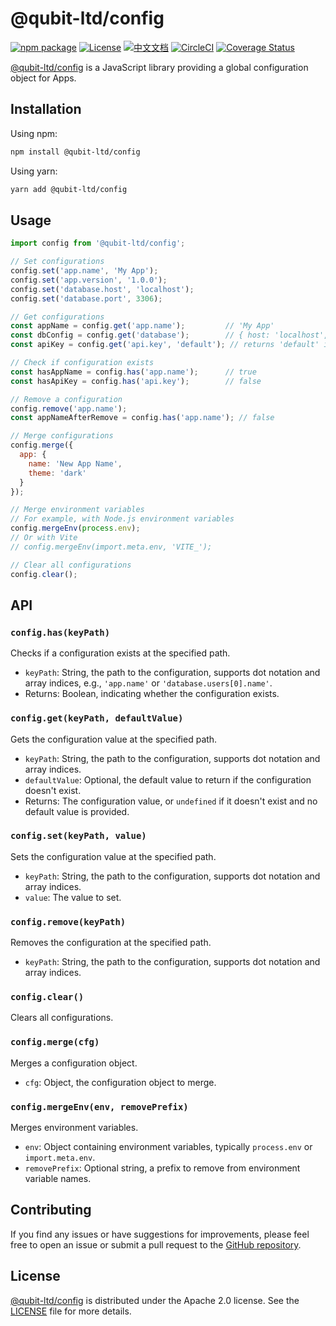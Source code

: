 # @qubit-ltd/config

[![npm package](https://img.shields.io/npm/v/@qubit-ltd/config.svg)](https://npmjs.com/package/@qubit-ltd/config)
[![License](https://img.shields.io/badge/License-Apache-blue.svg)](https://www.apache.org/licenses/LICENSE-2.0)
[![中文文档](https://img.shields.io/badge/文档-中文版-blue.svg)](README.zh_CN.md)
[![CircleCI](https://dl.circleci.com/status-badge/img/gh/Haixing-Hu/js-config/tree/master.svg?style=shield)](https://dl.circleci.com/status-badge/redirect/gh/Haixing-Hu/js-config/tree/master)
[![Coverage Status](https://coveralls.io/repos/github/Haixing-Hu/js-config/badge.svg?branch=master)](https://coveralls.io/github/Haixing-Hu/js-config?branch=master)

[@qubit-ltd/config] is a JavaScript library providing a global configuration object for Apps.

## <span id="installation">Installation</span>

Using npm:

```bash
npm install @qubit-ltd/config
```

Using yarn:

```bash
yarn add @qubit-ltd/config
```

## <span id="usage">Usage</span>

```javascript
import config from '@qubit-ltd/config';

// Set configurations
config.set('app.name', 'My App');
config.set('app.version', '1.0.0');
config.set('database.host', 'localhost');
config.set('database.port', 3306);

// Get configurations
const appName = config.get('app.name');         // 'My App'
const dbConfig = config.get('database');        // { host: 'localhost', port: 3306 }
const apiKey = config.get('api.key', 'default'); // returns 'default' if api.key doesn't exist

// Check if configuration exists
const hasAppName = config.has('app.name');      // true
const hasApiKey = config.has('api.key');        // false

// Remove a configuration
config.remove('app.name');
const appNameAfterRemove = config.has('app.name'); // false

// Merge configurations
config.merge({
  app: {
    name: 'New App Name',
    theme: 'dark'
  }
});

// Merge environment variables
// For example, with Node.js environment variables
config.mergeEnv(process.env);
// Or with Vite
// config.mergeEnv(import.meta.env, 'VITE_');

// Clear all configurations
config.clear();
```

## <span id="api">API</span>

### `config.has(keyPath)`

Checks if a configuration exists at the specified path.

- `keyPath`: String, the path to the configuration, supports dot notation and array indices, e.g., `'app.name'` or `'database.users[0].name'`.
- Returns: Boolean, indicating whether the configuration exists.

### `config.get(keyPath, defaultValue)`

Gets the configuration value at the specified path.

- `keyPath`: String, the path to the configuration, supports dot notation and array indices.
- `defaultValue`: Optional, the default value to return if the configuration doesn't exist.
- Returns: The configuration value, or `undefined` if it doesn't exist and no default value is provided.

### `config.set(keyPath, value)`

Sets the configuration value at the specified path.

- `keyPath`: String, the path to the configuration, supports dot notation and array indices.
- `value`: The value to set.

### `config.remove(keyPath)`

Removes the configuration at the specified path.

- `keyPath`: String, the path to the configuration, supports dot notation and array indices.

### `config.clear()`

Clears all configurations.

### `config.merge(cfg)`

Merges a configuration object.

- `cfg`: Object, the configuration object to merge.

### `config.mergeEnv(env, removePrefix)`

Merges environment variables.

- `env`: Object containing environment variables, typically `process.env` or `import.meta.env`.
- `removePrefix`: Optional string, a prefix to remove from environment variable names.

## <span id="contributing">Contributing</span>

If you find any issues or have suggestions for improvements, please feel free
to open an issue or submit a pull request to the [GitHub repository].

## <span id="license">License</span>

[@qubit-ltd/config] is distributed under the Apache 2.0 license.
See the [LICENSE](LICENSE) file for more details.

[@qubit-ltd/config]: https://npmjs.com/package/@qubit-ltd/config
[GitHub repository]: https://github.com/Haixing-Hu/js-config
